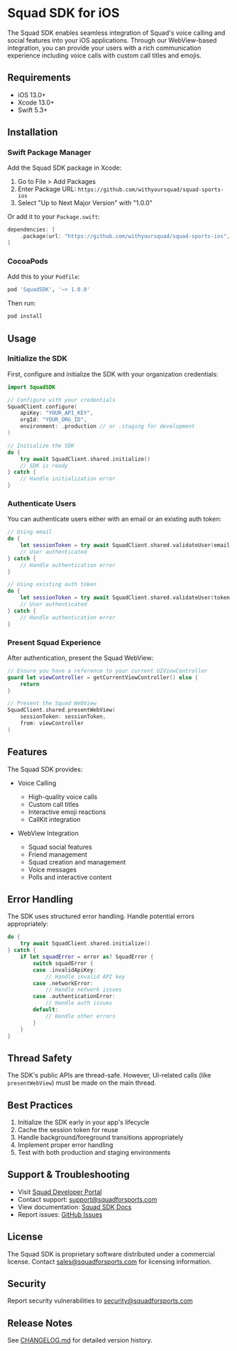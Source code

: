 # Squad SDK for iOS

The Squad SDK enables seamless integration of Squad's voice calling and social features into your iOS applications. Through our WebView-based integration, you can provide your users with a rich communication experience including voice calls with custom call titles and emojis.

## Requirements

- iOS 13.0+
- Xcode 13.0+
- Swift 5.3+

## Installation

### Swift Package Manager

Add the Squad SDK package in Xcode:

1. Go to File > Add Packages
2. Enter Package URL: `https://github.com/withyoursquad/squad-sports-ios`
3. Select "Up to Next Major Version" with "1.0.0"

Or add it to your `Package.swift`:

```swift
dependencies: [
    .package(url: "https://github.com/withyoursquad/squad-sports-ios", from: "1.0.0")
]
```

### CocoaPods

Add this to your `Podfile`:

```ruby
pod 'SquadSDK', '~> 1.0.0'
```

Then run:

```bash
pod install
```

## Usage

### Initialize the SDK

First, configure and initialize the SDK with your organization credentials:

```swift
import SquadSDK

// Configure with your credentials
SquadClient.configure(
    apiKey: "YOUR_API_KEY",
    orgId: "YOUR_ORG_ID",
    environment: .production // or .staging for development
)

// Initialize the SDK
do {
    try await SquadClient.shared.initialize()
    // SDK is ready
} catch {
    // Handle initialization error
}
```

### Authenticate Users

You can authenticate users either with an email or an existing auth token:

```swift
// Using email
do {
    let sessionToken = try await SquadClient.shared.validateUser(email: userEmail)
    // User authenticated
} catch {
    // Handle authentication error
}

// Using existing auth token
do {
    let sessionToken = try await SquadClient.shared.validateUser(token: existingToken)
    // User authenticated
} catch {
    // Handle authentication error
}
```

### Present Squad Experience

After authentication, present the Squad WebView:

```swift
// Ensure you have a reference to your current UIViewController
guard let viewController = getCurrentViewController() else {
    return
}

// Present the Squad WebView
SquadClient.shared.presentWebView(
    sessionToken: sessionToken,
    from: viewController
)
```

## Features

The Squad SDK provides:

- Voice Calling

  - High-quality voice calls
  - Custom call titles
  - Interactive emoji reactions
  - CallKit integration

- WebView Integration
  - Squad social features
  - Friend management
  - Squad creation and management
  - Voice messages
  - Polls and interactive content

## Error Handling

The SDK uses structured error handling. Handle potential errors appropriately:

```swift
do {
    try await SquadClient.shared.initialize()
} catch {
    if let squadError = error as? SquadError {
        switch squadError {
        case .invalidApiKey:
            // Handle invalid API key
        case .networkError:
            // Handle network issues
        case .authenticationError:
            // Handle auth issues
        default:
            // Handle other errors
        }
    }
}
```

## Thread Safety

The SDK's public APIs are thread-safe. However, UI-related calls (like `presentWebView`) must be made on the main thread.

## Best Practices

1. Initialize the SDK early in your app's lifecycle
2. Cache the session token for reuse
3. Handle background/foreground transitions appropriately
4. Implement proper error handling
5. Test with both production and staging environments

## Support & Troubleshooting

- Visit [Squad Developer Portal](https://developers.squadforsports.com)
- Contact support: support@squadforsports.com
- View documentation: [Squad SDK Docs](https://docs.squadforsports.com)
- Report issues: [GitHub Issues](https://github.com/withyoursquad/squad-sports-ios/issues)

## License

The Squad SDK is proprietary software distributed under a commercial license. Contact sales@squadforsports.com for licensing information.

## Security

Report security vulnerabilities to security@squadforsports.com

## Release Notes

See [CHANGELOG.md](https://github.com/withyoursquad/squad-sports-ios/blob/main/CHANGELOG.md) for detailed version history.
